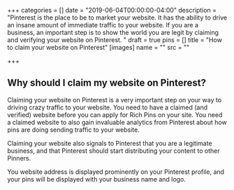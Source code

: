 +++
categories = []
date = "2019-06-04T00:00:00-04:00"
description = "Pinterest is the place to be to market your website.  It has the ability to drive an insane amount of immediate traffic to your website. If you are a business, an important step is to show the world you are legit by claiming and verifying your website on Pinterest. "
draft = true
pins = []
title = "How to claim your website on Pinterest"
[images]
name = ""
src = ""

+++
## Why should I claim my website on Pinterest?

Claiming your website on Pinterest is a very important step on your way to driving crazy traffic to your website.  You need to have a claimed (and verified) website before you can apply for Rich Pins on your site.  You need a claimed website to also gain invaluable analytics from Pinterest about how pins are doing sending traffic to your website.

Claiming your website also signals to Pinterest that you are a legitimate business, and that Pinterest should start distributing your content to other Pinners.  

You website address is displayed prominently on your Pinterest profile, and your pins will be displayed with your business name and logo.